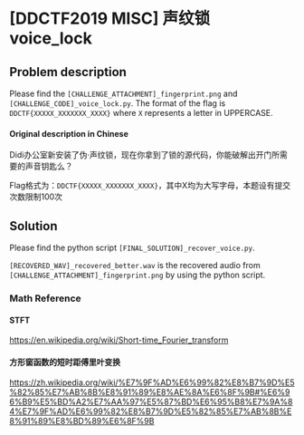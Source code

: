 # [DDCTF2019 MISC] 声纹锁 voice_lock

## Problem description

Please find the `[CHALLENGE_ATTACHMENT]_fingerprint.png` and `[CHALLENGE_CODE]_voice_lock.py`. The format of the flag is `DDCTF{XXXXX_XXXXXXX_XXXX}` where `X` represents a letter in UPPERCASE.

#### Original description in Chinese

Didi办公室新安装了伪·声纹锁，现在你拿到了锁的源代码，你能破解出开门所需要的声音钥匙么？

Flag格式为：`DDCTF{XXXXX_XXXXXXX_XXXX}`，其中X均为大写字母，本题设有提交次数限制100次


## Solution

Please find the python script `[FINAL_SOLUTION]_recover_voice.py`.

`[RECOVERED_WAV]_recovered_better.wav` is the recovered audio from `[CHALLENGE_ATTACHMENT]_fingerprint.png` by using the python script.


### Math Reference

#### STFT
https://en.wikipedia.org/wiki/Short-time_Fourier_transform

#### 方形窗函数的短时距傅里叶变换
https://zh.wikipedia.org/wiki/%E7%9F%AD%E6%99%82%E8%B7%9D%E5%82%85%E7%AB%8B%E8%91%89%E8%AE%8A%E6%8F%9B#%E6%96%B9%E5%BD%A2%E7%AA%97%E5%87%BD%E6%95%B8%E7%9A%84%E7%9F%AD%E6%99%82%E8%B7%9D%E5%82%85%E7%AB%8B%E8%91%89%E8%BD%89%E6%8F%9B

